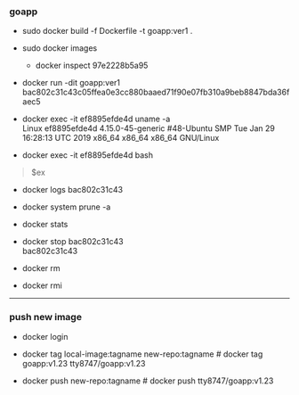 ### goapp

* sudo docker build -f Dockerfile -t goapp:ver1 .

* sudo docker images
  * docker inspect 97e2228b5a95

* docker run -dit goapp:ver1 \
bac802c31c43c05ffea0e3cc880baaed71f90e07fb310a9beb8847bda36faec5

* docker exec -it ef8895efde4d uname -a \
Linux ef8895efde4d 4.15.0-45-generic #48-Ubuntu SMP Tue Jan 29 16:28:13 UTC 2019 x86_64 x86_64 x86_64 GNU/Linux

* docker exec -it ef8895efde4d bash
> $ex

* docker logs bac802c31c43

* docker system prune -a

* docker stats
* docker stop bac802c31c43 \
bac802c31c43

* docker rm
* docker rmi

---

### push new image

* docker login

* docker tag local-image:tagname new-repo:tagname # docker tag goapp:v1.23 tty8747/goapp:v1.23

* docker push new-repo:tagname # docker push tty8747/goapp:v1.23
